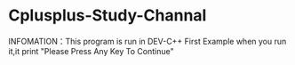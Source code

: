 # Cplusplus-Study-Channal
INFOMATION：This program is run in DEV-C++
First Example when you run it,it print "Please Press Any Key To Continue"
